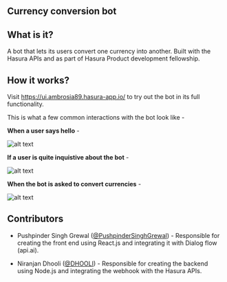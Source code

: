 ## Currency conversion bot

## What is it?

A bot that lets its users convert one currency into another. Built with the Hasura APIs and as part of Hasura Product development fellowship.

## How it works?

Visit https://ui.ambrosia89.hasura-app.io/ to try out the bot in its full functionality.

This is what a  few common interactions with the bot look like -

**When a user says hello** -

![alt text](https://github.com/PushpinderSinghGrewal/currency-conversion-bot/blob/master/microservices/ui/app/src/image1.png)


**If a user is quite inquistive about the bot** - 

![alt text](https://github.com/PushpinderSinghGrewal/currency-conversion-bot/blob/master/microservices/ui/app/src/image2.png)

**When the bot is asked to convert currencies** -

![alt text](https://github.com/PushpinderSinghGrewal/currency-conversion-bot/blob/master/microservices/ui/app/src/image3.png)


## Contributors

* Pushpinder Singh Grewal ([@PushpinderSinghGrewal](https://www.github.com/PushpinderSinghGrewal)) - Responsible for creating the front end using React.js and integrating it with Dialog flow (api.ai).

* Niranjan Dhooli  ([@DHOOLI](https://github.com/DHOOLI)) - Responsible for creating the backend using Node.js and integrating the webhook with the Hasura APIs.
